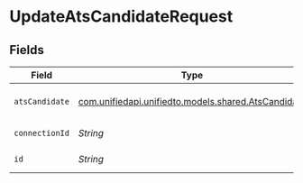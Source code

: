 # UpdateAtsCandidateRequest


## Fields

| Field                                                                                      | Type                                                                                       | Required                                                                                   | Description                                                                                |
| ------------------------------------------------------------------------------------------ | ------------------------------------------------------------------------------------------ | ------------------------------------------------------------------------------------------ | ------------------------------------------------------------------------------------------ |
| `atsCandidate`                                                                             | [com.unifiedapi.unifiedto.models.shared.AtsCandidate](../../models/shared/AtsCandidate.md) | :heavy_minus_sign:                                                                         | A candidate looking for work                                                               |
| `connectionId`                                                                             | *String*                                                                                   | :heavy_check_mark:                                                                         | ID of the connection                                                                       |
| `id`                                                                                       | *String*                                                                                   | :heavy_check_mark:                                                                         | ID of the Candidate                                                                        |